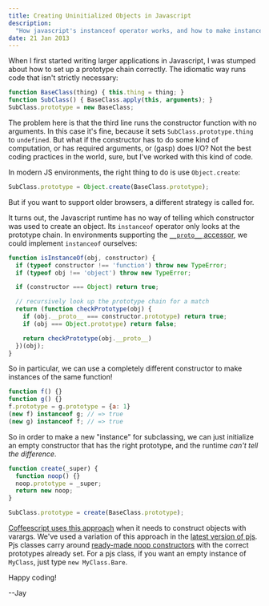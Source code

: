 ```yaml
---
title: Creating Uninitialized Objects in Javascript
description:
  "How javascript's instanceof operator works, and how to make instances of classes without running the constructor"
date: 21 Jan 2013
---
```


When I first started writing larger applications in Javascript, I was stumped about how to set up a prototype chain correctly.  The idiomatic way runs code that isn't strictly necessary:

``` js
function BaseClass(thing) { this.thing = thing; }
function SubClass() { BaseClass.apply(this, arguments); }
SubClass.prototype = new BaseClass;
```

The problem here is that the third line runs the constructor function with no arguments.  In this case it's fine, because it sets `SubClass.prototype.thing` to `undefined`.  But what if the constructor has to do some kind of computation, or has required arguments, or (gasp) does I/O?  Not the best coding practices in the world, sure, but I've worked with this kind of code.

In modern JS environments, the right thing to do is use `Object.create`:

``` js
SubClass.prototype = Object.create(BaseClass.prototype);
```

But if you want to support older browsers, a different strategy is called for.

It turns out, the Javascript runtime has no way of telling which constructor was used to create an object.  Its `instanceof` operator only looks at the prototype chain.  In environments supporting the [`__proto__` accessor][__proto__], we could implement `instanceof` ourselves:

``` js
function isInstanceOf(obj, constructor) {
  if (typeof constructor !== 'function') throw new TypeError;
  if (typeof obj !== 'object') throw new TypeError;

  if (constructor === Object) return true;

  // recursively look up the prototype chain for a match
  return (function checkPrototype(obj) {
    if (obj.__proto__ === constructor.prototype) return true;
    if (obj === Object.prototype) return false;

    return checkPrototype(obj.__proto__)
  })(obj);
}
```

So in particular, we can use a completely different constructor to make instances of the same function!

``` js
function f() {}
function g() {}
f.prototype = g.prototype = {a: 1}
(new f) instanceof g; // => true
(new g) instanceof f; // => true
```

So in order to make a new "instance" for subclassing, we can just initialize an empty constructor that has the right prototype, and the runtime *can't tell the difference*.

``` js
function create(_super) {
  function noop() {}
  noop.prototype = _super;
  return new noop;
}

SubClass.prototype = create(BaseClass.prototype);
```

[Coffeescript uses this approach][coffeescript varargs] when it needs to construct objects with varargs.  We've used a variation of this approach in the [latest version of pjs][pjs v3.0.0].  Pjs classes carry around [ready-made noop constructors][pjs bare] with the correct prototypes already set.  For a pjs class, if you want an empty instance of `MyClass`, just type `new MyClass.Bare`.

Happy coding!

--Jay

[__proto__]: https://developer.mozilla.org/en-US/docs/JavaScript/Reference/Global_Objects/Object/proto "The __proto__ accessor"
[coffeescript varargs]: http://coffeescript.org/documentation/docs/nodes.html#section-55 "Coffeescript vararg constructors"
[pjs bare]: https://github.com/jayferd/pjs/blob/v3.0.0/src/p.js#L28 "Pjs Bare class"
[pjs v3.0.0]: https://github.com/jayferd/pjs/tree/v3.0.0 "Pjs v3.0.0"
